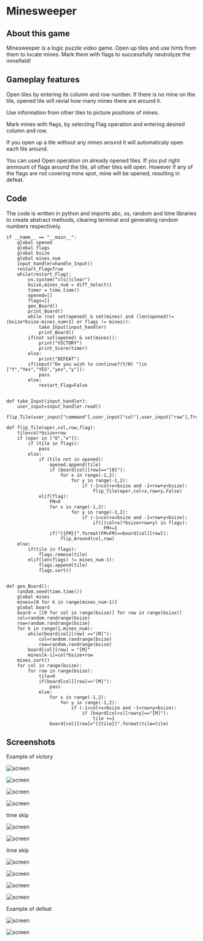 # Minesweeper



## About this game

Minesweeper is a logic puzzle video game. Open up tiles and use hints from them to locate mines. Mark them with flags to successfully neutrolyze the minefield!

## Gameplay features

Open tiles by entering its column and row number. If there is no mine on the tile, opened tile will revial how many mines there are around it.

Use information from other tiles to picture positions of mines.

Mark mines with flags, by selecting Flag operation and entering desired column and row.

If you open up a tile without any mines around it will automaticaly open each tile around.

You can used Open operation on already opened tiles. If you put right ammount of flags around the tile, all other tiles will open. However if any of the flags are not covering mine spot, mine will be opened, resulting in defeat.

## Code

The code is written in python and imports abc, os, random and time libraries to create abstract methods, clearing terminal and generating random numbers respectively.

    if __name__ == "__main__":
        global opened
        global flags
        global bsize
        global mines_num
        input_handler=handle_Input()
        restart_Flag=True
        while(restart_Flag):
            os.system("cls||clear")
            bsize,mines_num = diff_Select()
            timer = time.time()
            opened=[]
            flags=[]
            gen_Board()
            print_Board()
            while (not set(opened) & set(mines) and (len(opened)!=(bsize*bsize-mines_num+1) or flags != mines)):
                take_Input(input_handler)
                print_Board()
            if(not set(opened) & set(mines)):
                print("VICTORY")
                print_Score(timer)
            else:
                print("DEFEAT")
            if(input("Do you wish to continue?(Y/N) ")in ["Y","Yes","YES","yes","y"]):
                pass
            else:
                restart_Flag=False


    def take_Input(input_handler):
        user_input=input_handler.read()
        flip_Tile(user_input["command"],user_input["col"],user_input["row"],True)

    def flip_Tile(oper,col,row,flag):
        tile=col*bsize+row
        if (oper in ["O","o"]):
            if (tile in flags):
                pass
            else:
                if (tile not in opened):
                    opened.append(tile)
                    if (board[col][row]=="[0]"):
                        for x in range(-1,2):
                            for y in range(-1,2):
                                if (-1<col+x<bsize and -1<row+y<bsize):
                                    flip_Tile(oper,col+x,row+y,False)
                elif(flag):
                    FM=0
                    for x in range(-1,2):
                            for y in range(-1,2):
                                if (-1<col+x<bsize and -1<row+y<bsize):
                                    if(((col+x)*bsize+row+y) in flags):
                                        FM+=1
                    if("[{FM}]".format(FM=FM)==board[col][row]):
                        flip_Around(col,row)
        else:
            if(tile in flags):
                flags.remove(tile)
            elif(len(flags) != mines_num-1):
                flags.append(tile)
                flags.sort()


    def gen_Board():
        random.seed(time.time())
        global mines
        mines=[0 for k in range(mines_num-1)]
        global board
        board = [[0 for col in range(bsize)] for row in range(bsize)]
        col=random.randrange(bsize)
        row=random.randrange(bsize)
        for k in range(1,mines_num):
            while(board[col][row] =="[M]"):
                col=random.randrange(bsize)
                row=random.randrange(bsize)
            board[col][row] = "[M]"
            mines[k-1]=col*bsize+row
        mines.sort() 
        for col in range(bsize):
            for row in range(bsize):
                tile=0
                if(board[col][row]=="[M]"):
                    pass
                else:
                    for x in range(-1,2):
                        for y in range(-1,2):
                            if (-1<col+x<bsize and -1<row+y<bsize):
                                if (board[col+x][row+y]=="[M]"):
                                    tile +=1            
                    board[col][row]="[{tile}]".format(tile=tile)


## Screenshots

Example of victory

![screen](/assets/1.png)

![screen](/assets/2.png)

![screen](/assets/3.png)

![screen](/assets/4.png)

time skip

![screen](/assets/5.png)

![screen](/assets/6.png)

time skip

![screen](/assets/7.png)

![screen](/assets/8.png)

![screen](/assets/9.png)

![screen](/assets/11.png)

Example of defeat

![screen](/assets/12.png)

![screen](/assets/13.png)
